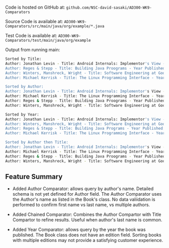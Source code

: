 Code is hosted on GitHub at: `github.com/NSC-david-sasaki/AD300-WK9-Comparators`

Source Code is available at:
`AD300-WK9-Comparators/src/main/java/org/example/*.java`

Test Code is available at:
`AD300-WK9-Comparators/test/main/java/org/example`

Output from running main:
```Bash
Sorted by Title:
Author: Jonathan Levin - Title: Android Internals: Implementor's View - Year Published: 2022
Author: Reges & Stepp - Title: Building Java Proograms - Year Published: 2017
Author: Winters, Manshreck, Wright - Title: Software Engineering at Google - Year Published: 2020
Author: Michael Kerrisk - Title: The Linux Programming Interface - Year Published: 2010

Sorted by Author:
Author: Jonathan Levin - Title: Android Internals: Implementor's View - Year Published: 2022
Author: Michael Kerrisk - Title: The Linux Programming Interface - Year Published: 2010
Author: Reges & Stepp - Title: Building Java Proograms - Year Published: 2017
Author: Winters, Manshreck, Wright - Title: Software Engineering at Google - Year Published: 2020

Sorted by Year:
Author: Jonathan Levin - Title: Android Internals: Implementor's View - Year Published: 2022
Author: Winters, Manshreck, Wright - Title: Software Engineering at Google - Year Published: 2020
Author: Reges & Stepp - Title: Building Java Programs - Year Published: 2017
Author: Michael Kerrisk - Title: The Linux Programming Interface - Year Published: 2010

Sorted by Author then Title:
Author: Jonathan Levin - Title: Android Internals: Implementor's View - Year Published: 2022
Author: Michael Kerrisk - Title: The Linux Programming Interface - Year Published: 2010
Author: Reges & Stepp - Title: Building Java Proograms - Year Published: 2017
Author: Winters, Manshreck, Wright - Title: Software Engineering at Google - Year Published: 2020
```

## Feature Summary

* Added Author Comparator: allows query by author's name. Detailed schema is not yet defined for Author field.
The Author Comparator uses the Author's name as listed in the Book's class. No data valiidation is performed to confirm 
first name vs last name, vs multiple authors.

* Added Chained Comparator: Combines the Author Compartor with Title  Compartor to refine results. Useful when author's
last name is common.

* Added Year Comparator: allows query by the year the book was published. The Book class does not have an edition field.
Sorting books with multiple editions may not provide a satisfying customer experience.
